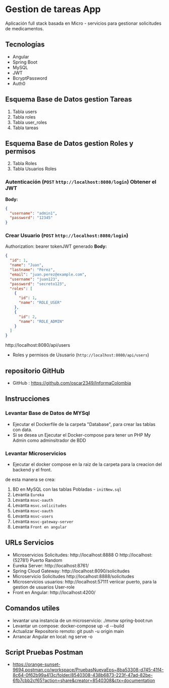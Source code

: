 # Gestion de tareas App

Aplicación full stack basada en Micro - servicios para gestionar solicitudes de medicamentos.

## Tecnologías
- Angular
- Spring Boot
- MySQL
- JWT
- BcryptPassword
- Auth0 

## Esquema Base de Datos gestion Tareas

1. Tabla users
2. Tabla roles
3. Tabla user_roles
4. Tabla tareas

## Esquema Base de Datos gestion Roles y permisos

2. Tabla Roles
3. Tabla Usuarios Roles


### Autenticación (`POST`  `http://localhost:8080/login`) Obtener el JWT



**Body:**
```json
{
  "username": "admin1",
  "password": "12345"
}
```
### Crear Usuario (`POST`  `http://localhost:8080/login`)


Authorization: bearer tokenJWT generado
**Body:**
```json
{
  "id": 1,
  "name": "Juan",
  "lastname": "Pérez",
  "email": "juan.perez@example.com",
  "username": "juan123",
  "password": "secreto123",
  "roles": [
    {
      "id": 1,
      "name": "ROLE_USER"
    },
    {
      "id": 2,
      "name": "ROLE_ADMIN"
    }
  ]
}

```
http://localhost:8080/api/users

- Roles y permisos de Ususario (`http://localhost:8080/api/users`)

## repositorio GitHub
- GitHub : https://github.com/oscar2349/InformaColombia
## Instrucciones


### Levantar Base de Datos de MYSql
- Ejecutar el Dockerfile de la carpeta "Database", para crear las tablas con data.
- Si se desea un Ejecutar el Docker-compose para tener un PHP My Admin como adminsitrador de BDD

### Levantar Microservicios
- Ejecutar el docker compose en la raiz de la carpeta para la creacion del backend y el front.

de esta manera se crea:
1. BD en MySQL con las tablas Pobladas - `initNew.sql`
2. Levanta `Eureka`
3. Levanta `msvc-oauth`
4. Levanta `msvc.solicitudes`
5. Levanta `msvc-oauth`
6. Levanta `msvc-users`
7. Levanta `msvc-gateway-server`
8. Levanta `Front en angular`


## URLs Servicios

- Microservicios Solicitudes: http://localhost:8888 O http://localhost:{52781} Puerto Random
- Eureka Server:  http://localhost:8761/
- Spring Cloud Gateway: http://localhost:8090/solicitudes
- Microservicio Solicitudes http://localhost:8888/solicitudes
- Microservicios usuarios: http://localhost:57111  veriicar puerto, para la gestion de usuarios User-role
- Front en Angular: http://localhost:4200/


## Comandos utiles

- levantar una instancia de un microservicio: ./mvnw spring-boot:run
- Levantar un compose: docker-compose up -d --build
- Actualizar Repositorio remoto: git push -u origin main
- Arrancar Angular en local: ng serve -o

## Script Pruebas Postman

- https://orange-sunset-9694.postman.co/workspace/PruebasNuevaEps~8ba53308-d745-41f4-8c64-0f62b99a413c/folder/8540308-438b6873-223f-47ad-82be-6fb7cbb2cf65?action=share&creator=8540308&ctx=documentation



